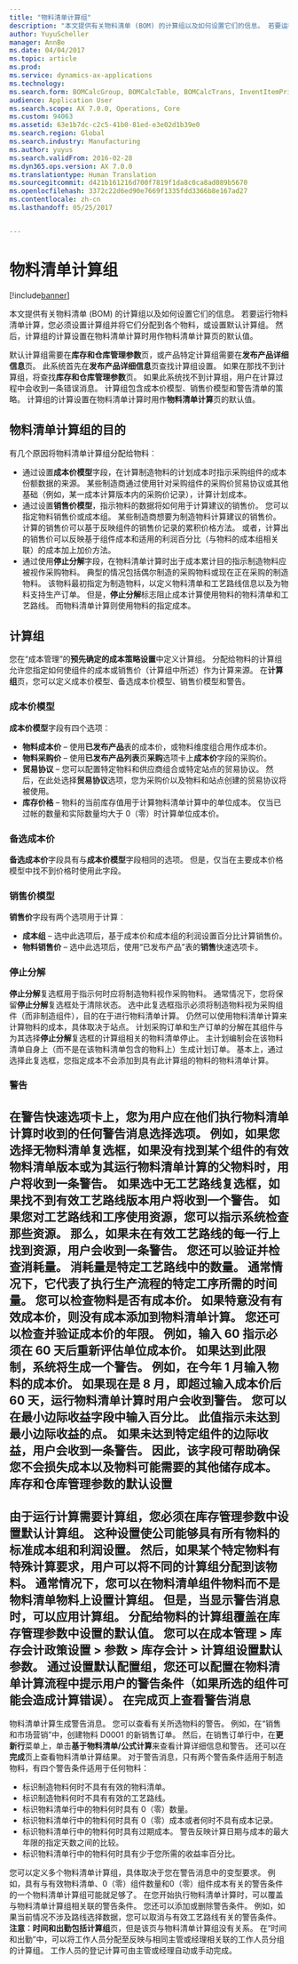 ```yaml
---
title: "物料清单计算组"
description: "本文提供有关物料清单 (BOM) 的计算组以及如何设置它们的信息。 若要运行物料清单计算，您必须设置计算组并将它们分配到各个物料，或设置默认计算组。 然后，计算组的计算设置在物料清单计算时用作物料清单计算页的默认值。"
author: YuyuScheller
manager: AnnBe
ms.date: 04/04/2017
ms.topic: article
ms.prod: 
ms.service: dynamics-ax-applications
ms.technology: 
ms.search.form: BOMCalcGroup, BOMCalcTable, BOMCalcTrans, InventItemPrice
audience: Application User
ms.search.scope: AX 7.0.0, Operations, Core
ms.custom: 94063
ms.assetid: 63e1b7dc-c2c5-41b0-81ed-e3e02d1b39e0
ms.search.region: Global
ms.search.industry: Manufacturing
ms.author: yuyus
ms.search.validFrom: 2016-02-28
ms.dyn365.ops.version: AX 7.0.0
ms.translationtype: Human Translation
ms.sourcegitcommit: d421b161216d700f7819f1da8c0ca8ad089b5670
ms.openlocfilehash: 3372c22d6ed90e7669f1335fdd3366b8e167ad27
ms.contentlocale: zh-cn
ms.lasthandoff: 05/25/2017


---
```


# <a name="bom-calculations-groups"></a>物料清单计算组

[!include[banner](../includes/banner.md)]


本文提供有关物料清单 (BOM) 的计算组以及如何设置它们的信息。 若要运行物料清单计算，您必须设置计算组并将它们分配到各个物料，或设置默认计算组。 然后，计算组的计算设置在物料清单计算时用作物料清单计算页的默认值。 

默认计算组需要在**库存和仓库管理参数**页，或产品特定计算组需要在**发布产品详细信息**页。 此系统首先在**发布产品详细信息**页查找计算组设置。 如果在那找不到计算组，将查找**库存和仓库管理参数**页。 如果此系统找不到计算组，用户在计算过程中会收到一条错误消息。 计算组包含成本价模型、销售价模型和警告清单的策略。 计算组的计算设置在物料清单计算时用作**物料清单计算**页的默认值。

## <a name="purposes-of-bom-calculation-groups"></a>物料清单计算组的目的
有几个原因将物料清单计算组分配给物料︰

-   通过设置**成本价模型**字段，在计算制造物料的计划成本时指示采购组件的成本份额数据的来源。 某些制造商通过使用针对采购组件的采购价贸易协议或其他基础（例如，某一成本计算版本内的采购价记录），计算计划成本。
-   通过设置**销售价模型**，指示物料的数据将如何用于计算建议的销售价。 您可以指定物料销售价或成本组。 某些制造商想要为制造物料计算建议的销售价。 计算的销售价可以基于反映组件的销售价记录的累积价格方法。 或者，计算出的销售价可以反映基于组件成本和适用的利润百分比（与物料的成本组相关联）的成本加上加价方法。
-   通过使用**停止分解**字段，在物料清单计算时出于成本累计目的指示制造物料应被视作采购物料。 典型的情况包括偶尔制造的采购物料或现在正在采购的制造物料。 该物料最初指定为制造物料，以定义物料清单和工艺路线信息以及为物料支持生产订单。 但是，**停止分解**标志阻止成本计算使用物料的物料清单和工艺路线。 而物料清单计算则使用物料的指定成本。

## <a name="calculation-groups"></a>计算组
您在“成本管理”的**预先确定的成本策略设置**中定义计算组。 分配给物料的计算组允许您指定如何使组件的成本或销售价（计算组中所述）作为计算来源。 在**计算组**页，您可以定义成本价模型、备选成本价模型、销售价模型和警告。

### <a name="cost-price-model"></a>成本价模型

**成本价模型**字段有四个选项︰

-   **物料成本价** – 使用**已发布产品**表的成本价，或物料维度组合用作成本价。
-   **物料采购价** – 使用**已发布产品列表**页**采购**选项卡上**成本价**字段的采购价。
-   **贸易协议** – 您可以配置特定物料和供应商组合或特定站点的贸易协议。 然后，在此处选择**贸易协议**选项，您为采购价以及物料和站点创建的贸易协议将被使用。
-   **库存价格** – 物料的当前库存值用于计算物料清单计算中的单位成本。 仅当已过帐的数量和实际数量均大于 0（零）时计算单位成本价。

### <a name="alternative-cost-price"></a>备选成本价

**备选成本价**字段具有与**成本价模型**字段相同的选项。 但是，仅当在主要成本价格模型中找不到价格时使用此字段。

### <a name="sales-price-model"></a>销售价模型

**销售价**字段有两个选项用于计算︰

-   **成本组** – 选中此选项后，基于成本价和成本组的利润设置百分比计算销售价。
-   **物料销售价** – 选中此选项后，使用“已发布产品”表的**销售**快速选项卡。

### <a name="stop-explosion"></a>停止分解

**停止分解**复选框用于指示何时应将制造物料视作采购物料。 通常情况下，您将保留**停止分解**复选框处于清除状态。 选中此复选框指示必须将制造物料视为采购组件（而非制造组件），目的在于进行物料清单计算。 仍然可以使用物料清单计算来计算物料的成本，具体取决于站点。 计划采购订单和生产订单的分解在其组件与为其选择**停止分解**复选框的计算组相关的物料清单停止。 主计划编制会在该物料清单自身上（而不是在该物料清单包含的物料上）生成计划订单。 基本上，通过选择此复选框，您指定成本不会添加到具有此计算组的物料的物料清单计算。

### <a name="warnings"></a>警告

在**警告**快速选项卡上，您为用户应在他们执行物料清单计算时收到的任何警告消息选择选项。 例如，如果您选择**无物料清单**复选框，如果没有找到某个组件的有效物料清单版本或为其运行物料清单计算的父物料时，用户将收到一条警告。 如果选中**无工艺路线**复选框，如果找不到有效工艺路线版本用户将收到一个警告。 如果您对工艺路线和工序使用资源，您可以指示系统检查那些资源。 那么，如果未在有效工艺路线的每一行上找到资源，用户会收到一条警告。 您还可以验证并检查消耗量。 消耗量是特定工艺路线中的数量。 通常情况下，它代表了执行生产流程的特定工序所需的时间量。 您可以检查物料是否有成本价。 如果特意没有有效成本价，则没有成本添加到物料清单计算。 您还可以检查并验证成本价的年限。 例如，输入 **60** 指示必须在 60 天后重新评估单位成本价。 如果达到此限制，系统将生成一个警告。 例如，在今年 1 月输入物料的成本价。 如果现在是 8 月，即超过输入成本价后 60 天，运行物料清单计算时用户会收到警告。 您可以在**最小边际收益**字段中输入百分比。 此值指示未达到最小边际收益的点。 如果未达到特定组件的边际收益，用户会收到一条警告。 因此，该字段可帮助确保您不会损失成本以及物料可能需要的其他储存成本。
库存和仓库管理参数的默认设置
--------------------------------------------------------------

由于运行计算需要计算组，您必须在库存管理参数中设置默认计算组。 这种设置使公司能够具有所有物料的标准成本组和利润设置。 然后，如果某个特定物料有特殊计算要求，用户可以将不同的计算组分配到该物料。 通常情况下，您可以在物料清单组件物料而不是物料清单物料上设置计算组。 但是，当显示警告消息时，可以应用计算组。 分配给物料的计算组覆盖在库存管理参数中设置的默认值。 您可以在**成本管理** &gt; **库存会计政策设置** &gt; **参数** &gt; **库存会计** &gt; **计算组**设置默认参数。 通过设置默认配置组，您还可以配置在物料清单计算流程中提示用户的警告条件（如果所选的组件可能会造成计算错误）。
在完成页上查看警告消息
------------------------------------------

物料清单计算生成警告消息。 您可以查看有关所选物料的警告。 例如，在“销售和市场营销”中，创建物料 D0001 的新销售订单。 然后，在销售订单行中，在**更新行**菜单上，单击**基于物料清单/公式计算**来查看计算详细信息和警告。 还可以在**完成**页上查看物料清单计算结果。 对于警告消息，只有两个警告条件适用于制造物料，有四个警告条件适用于任何物料：
-   标识制造物料何时不具有有效的物料清单。
-   标识制造物料何时不具有有效的工艺路线。
-   标识物料清单行中的物料何时具有 0（零）数量。
-   标识物料清单行中的物料何时具有 0（零）成本或者何时不具有成本记录。
-   标识物料清单行中的物料何时具有过期成本。 警告反映计算日期与成本的最大年限的指定天数之间的比较。
-   标识物料清单行中的物料何时具有少于您所需的收益率百分比。

您可以定义多个物料清单计算组，具体取决于您在警告消息中的变型要求。 例如，具有与有效物料清单、0（零）组件数量和0（零）组件成本有关的警告条件的一个物料清单计算组可能就足够了。 在您开始执行物料清单计算时，可以覆盖与物料清单计算组相关联的警告条件。 您还可以添加或删除警告条件。 例如，如果当前情况不涉及路线选择数据，您可以取消与有效工艺路线有关的警告条件。 **注意︰**时间和出勤包括**计算组**页，但是该页与物料清单计算组没有关系。 在“时间和出勤”中，可以将工作人员分配至反映与相同主管或经理相关联的工作人员分组的计算组。 工作人员的登记计算可由主管或经理自动或手动完成。




